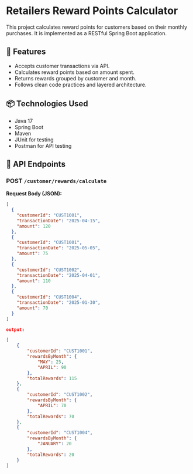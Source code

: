 # Retailers Reward Points Calculator

This project calculates reward points for customers based on their monthly purchases. It is implemented as a RESTful Spring Boot application.

## 🔧 Features
- Accepts customer transactions via API.
- Calculates reward points based on amount spent.
- Returns rewards grouped by customer and month.
- Follows clean code practices and layered architecture.

## 📦 Technologies Used
- Java 17
- Spring Boot
- Maven
- JUnit for testing
- Postman for API testing

## 🚀 API Endpoints

### POST `/customer/rewards/calculate`

**Request Body (JSON):**
```json
[
  {
    "customerId": "CUST1001",
    "transactionDate": "2025-04-15",
    "amount": 120
  },
  {
    "customerId": "CUST1001",
    "transactionDate": "2025-05-05",
    "amount": 75
  },
  {
    "customerId": "CUST1002",
    "transactionDate": "2025-04-01",
    "amount": 110
  },
  {
    "customerId": "CUST1004",
    "transactionDate": "2025-01-30",
    "amount": 70
  }
]

output: 

[
    {
        "customerId": "CUST1001",
        "rewardsByMonth": {
            "MAY": 25,
            "APRIL": 90
        },
        "totalRewards": 115
    },
    {
        "customerId": "CUST1002",
        "rewardsByMonth": {
            "APRIL": 70
        },
        "totalRewards": 70
    },
    {
        "customerId": "CUST1004",
        "rewardsByMonth": {
            "JANUARY": 20
        },
        "totalRewards": 20
    }
]